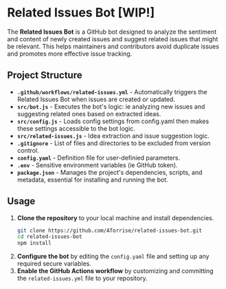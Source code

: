 # Related Issues Bot [WIP!]

The **Related Issues Bot** is a GitHub bot designed to analyze the sentiment and content of newly created issues and suggest related issues that might be relevant. This helps maintainers and contributors avoid duplicate issues and promotes more effective issue tracking.

## Project Structure

- **`.github/workflows/related-issues.yml`** - Automatically triggers the Related Issues Bot when issues are created or updated.
- **`src/bot.js`** - Executes the bot's logic: ie analyzing new issues and suggesting related ones based on extracted ideas.
- **`src/config.js`** - Loads config settings from config.yaml then makes these settings accessible to the bot logic.
- **`src/related-issues.js`** - Idea extraction and issue suggestion logic.
- **`.gitignore`** - List of files and directories to be excluded from version control.
- **`config.yaml`** - Definition file for user-definied parameters.
- **`.env`** - Sensitive environment variables (ie GitHub token).
- **`package.json`** - Manages the project's dependencies, scripts, and metadata, essential for installing and running the bot.

## Usage

1. **Clone the repository** to your local machine and install dependencies.
   ```bash
   git clone https://github.com/ATorrise/related-issues-bot.git
   cd related-issues-bot
   npm install
   ```
2. **Configure the bot** by editing the `config.yaml` file and setting up any required secure variables.
3. **Enable the GitHub Actions workflow** by customizing and committing the `related-issues.yml` file to your repository.

